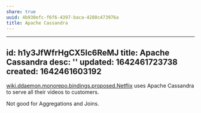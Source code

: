 ```yaml
---
share: true
uuid: 4b930efc-f6f6-4397-baca-4280c473976a
title: Apache Cassandra
---
```

---
id: h1y3JfWfrHgCX5Ic6ReMJ
title: Apache Cassandra
desc: ''
updated: 1642461723738
created: 1642461603192
---

[wiki.ddaemon.monorepo.bindings.proposed.Netflix](/undefined) uses Apache Cassandra to serve all their videos to customers.

Not good for Aggregations and Joins.